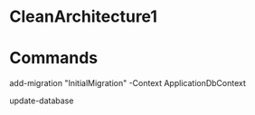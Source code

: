 # CleanArchitecture1


# Commands

add-migration "InitialMigration" -Context ApplicationDbContext

update-database